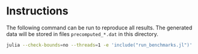 # Instructions

The following command can be run to reproduce all results. The generated data
will be stored in files `precomputed_*.dat` in this directory.

```bash
julia --check-bounds=no --threads=1 -e 'include("run_benchmarks.jl")'
```
